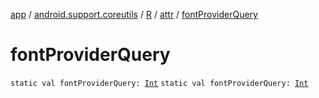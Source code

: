 [app](../../../index.md) / [android.support.coreutils](../../index.md) / [R](../index.md) / [attr](index.md) / [fontProviderQuery](.)

# fontProviderQuery

`static val fontProviderQuery: `[`Int`](https://kotlinlang.org/api/latest/jvm/stdlib/kotlin/-int/index.html)
`static val fontProviderQuery: `[`Int`](https://kotlinlang.org/api/latest/jvm/stdlib/kotlin/-int/index.html)